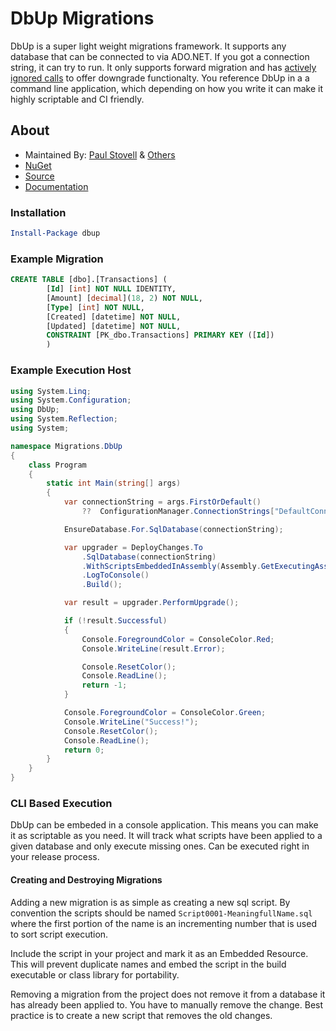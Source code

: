 # DbUp Migrations

DbUp is a super light weight migrations framework. It supports any database that can be connected to via ADO.NET. If you got a connection string, it can try to run. It only supports forward migration and has [actively ignored calls](https://github.com/DbUp/DbUp/issues/42) to offer downgrade functionalty. You reference DbUp in a a command line application, which depending on how you write it can make it highly scriptable and CI friendly.

## About

- Maintained By: [Paul Stovell](https://github.com/PaulStovell) & [Others](https://github.com/DbUp/DbUp/graphs/contributors)
- [NuGet](https://www.nuget.org/packages/dbup/)
- [Source](https://github.com/DbUp/DbUp)
- [Documentation](http://dbup.readthedocs.io/en/stable/)

### Installation

```powershell
Install-Package dbup
```

### Example Migration

```sql
CREATE TABLE [dbo].[Transactions] (
        [Id] [int] NOT NULL IDENTITY,
        [Amount] [decimal](18, 2) NOT NULL,
        [Type] [int] NOT NULL,
        [Created] [datetime] NOT NULL,
        [Updated] [datetime] NOT NULL,
        CONSTRAINT [PK_dbo.Transactions] PRIMARY KEY ([Id])
		)

```

### Example Execution Host

```csharp
using System.Linq;
using System.Configuration;
using DbUp;
using System.Reflection;
using System;

namespace Migrations.DbUp
{
    class Program
    {
        static int Main(string[] args)
        {
            var connectionString = args.FirstOrDefault()
                ??  ConfigurationManager.ConnectionStrings["DefaultConnection"].ConnectionString;

            EnsureDatabase.For.SqlDatabase(connectionString);

            var upgrader = DeployChanges.To
                .SqlDatabase(connectionString)
                .WithScriptsEmbeddedInAssembly(Assembly.GetExecutingAssembly())
                .LogToConsole()
                .Build();

            var result = upgrader.PerformUpgrade();

            if (!result.Successful)
            {
                Console.ForegroundColor = ConsoleColor.Red;
                Console.WriteLine(result.Error);

                Console.ResetColor();
                Console.ReadLine();
                return -1;
            }

            Console.ForegroundColor = ConsoleColor.Green;
            Console.WriteLine("Success!");
            Console.ResetColor();
            Console.ReadLine();
            return 0;
        }
    }
}
```

### CLI Based Execution

DbUp can be embeded in a console application. This means you can make it as scriptable as you need. It will track what scripts have been applied to a given database and only execute missing ones. Can be executed right in your release process.


#### Creating and Destroying Migrations

Adding a new migration is as simple as creating a new sql script. By convention the scripts should be named `Script0001-MeaningfullName.sql` where the first portion of the name is an incrementing number that is used to sort script execution.

Include the script in your project and mark it as an Embedded Resource. This will prevent duplicate names and embed the script in the build executable or class library for portability.

Removing a migration from the project does not remove it from a database it has already been applied to. You have to manually remove the change. Best practice is to create a new script that removes the old changes.

